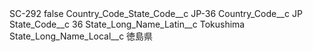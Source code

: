 <?xml version="1.0" encoding="UTF-8"?>
<CustomMetadata xmlns="http://soap.sforce.com/2006/04/metadata" xmlns:xsi="http://www.w3.org/2001/XMLSchema-instance" xmlns:xsd="http://www.w3.org/2001/XMLSchema">
    <label>SC-292</label>
    <protected>false</protected>
    <values>
        <field>Country_Code_State_Code__c</field>
        <value xsi:type="xsd:string">JP-36</value>
    </values>
    <values>
        <field>Country_Code__c</field>
        <value xsi:type="xsd:string">JP</value>
    </values>
    <values>
        <field>State_Code__c</field>
        <value xsi:type="xsd:string">36</value>
    </values>
    <values>
        <field>State_Long_Name_Latin__c</field>
        <value xsi:type="xsd:string">Tokushima</value>
    </values>
    <values>
        <field>State_Long_Name_Local__c</field>
        <value xsi:type="xsd:string">徳島県</value>
    </values>
</CustomMetadata>
